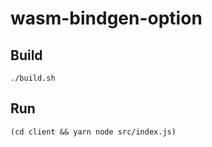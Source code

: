 # wasm-bindgen-option

## Build

```
./build.sh
```

## Run

```
(cd client && yarn node src/index.js)
```
